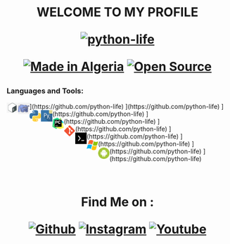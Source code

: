   
<h1 align="center">WELCOME TO MY PROFILE
<p align="center">
<a href="https://github.com/python-life"><img title="python-life" src="https://github-readme-stats.vercel.app/api?username=python-life&show_icons=true&include_all_commits=true&theme=radical&cache_seconds=3200"></a>
</p>
<p align="center">
<a href="#"><img title="Made in Algeria" src="https://img.shields.io/badge/MADE%20IN-Algérie-green?colorA=%23ff0000&colorB=%23017e40&style=for-the-badge"></a>
<a href ="#"><src="https://img.shields.io/amo/stars/:addonId"></a>
  <a href="#"><img title="Open Source" src="https://img.shields.io/badge/Open%20Source-%E2%9D%A4-green?style=for-the-badge"></a>
 
 

### Languages and Tools:
<img align="left" alt="Terminal" width="26px" src="icon/bash.jpg" />
</code>](https://github.com/python-life)

<img align="left" alt="Terminal" width="26px" src="icon/php.png" />
</code>](https://github.com/python-life)

<img align="left" alt="Terminal" width="26px" src="icon/python.png" />
</code>](https://github.com/python-life)

<img align="left" alt="Terminal" width="26px" src="icon/pydroid.png" />
</code>](https://github.com/python-life)

<img align="left" alt="Terminal" width="26px" src="icon/pycharm.png" />
</code>](https://github.com/python-life)

<img align="left" alt="Terminal" width="26px" src="icon/git.png" />
</code>](https://github.com/python-life)

<img align="left" alt="Terminal" width="26px" src="icon/termux.jpg" />
</code>](https://github.com/python-life)


<img align="left" alt="Terminal" width="26px" src="icon/windows.png" />
</code>](https://github.com/python-life)

<img align="left" alt="Terminal" width="26px" src="icon/android.png" />
</code>](https://github.com/python-life)


<br />
<br />
<br />
<h1 align="center">Find Me on :


[![Github](https://img.shields.io/badge/github-python--life-green?style=for-the-badge&logo=github)](https://github.com/python-life)
[![Instagram](https://img.shields.io/badge/instagram-python.life-orange?style=for-the-badge&logo=instagram)](https://www.instagram.com/python.life)
[![Youtube](https://img.shields.io/badge/YouTube-python%20life-red?style=for-the-badge&logo=youtube)](https://www.youtube.com/c/pythonlife)
